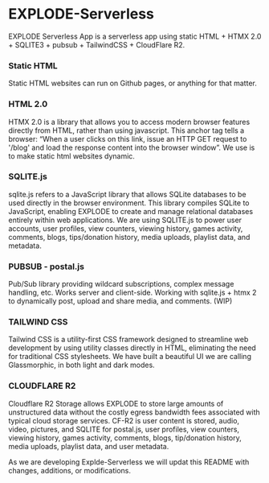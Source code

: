 # EXPLODE-Serverless
EXPLODE Serverless App is a serverless app using static HTML + HTMX 2.0 + SQLITE3 + pubsub + TailwindCSS + CloudFlare R2.

### Static HTML
Static HTML websites can run on Github pages, or anything for that matter. 

### HTML 2.0
HTMX 2.0 is a library that allows you to access modern browser features directly from HTML, rather than using javascript. This anchor tag tells a browser: “When a user clicks on this link, issue an HTTP GET request to '/blog' and load the response content into the browser window”. We use is to make static html websites dynamic.

### SQLITE.js
sqlite.js refers to a JavaScript library that allows SQLite databases to be used directly in the browser environment. This library compiles SQLite to JavaScript, enabling EXPLODE to create and manage relational databases entirely within web applications. We are using SQLITE.js to power user accounts, user profiles, view counters, viewing history, games activity, comments, blogs, tips/donation history, media uploads, playlist data, and metadata.

### PUBSUB - postal.js
Pub/Sub library providing wildcard subscriptions, complex message handling, etc. Works server and client-side. Working with sqlite.js + htmx 2 to dynamically post, upload and share media, and comments. (WIP)

### TAILWIND CSS
Tailwind CSS is a utility-first CSS framework designed to streamline web development by using utility classes directly in HTML, eliminating the need for traditional CSS stylesheets.
We have built a beautiful UI we are calling Glassmorphic, in both light and dark modes.

### CLOUDFLARE R2
Cloudflare R2 Storage allows EXPLODE to store large amounts of unstructured data without the costly egress bandwidth fees associated with typical cloud storage services. CF-R2 is user content is stored, audio, video, pictures, and SQLITE for postal.js, user profiles, view counters, viewing history, games activity, comments, blogs, tip/donation history, media uploads, playlist data, and user metadata.

As we are developing Explde-Serverless we will updat this README with changes, additions, or modifications.
